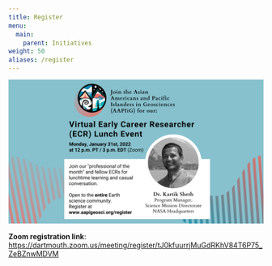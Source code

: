 ```yaml
---
title: Register
menu: 
  main:
    parent: Initiatives
weight: 50
aliases: /register
---
```


 ![Image for Virtual Early Career Researcher Lunch Event](KartikSheth.png "Image for Virtual Early Career Researcher Lunch Event")

**Zoom registration link**: https://dartmouth.zoom.us/meeting/register/tJ0kfuurrjMuGdRKhV84T6P75_ZeBZnwMDVM